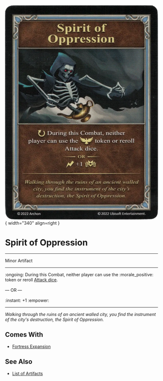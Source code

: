 ![Spirit of Oppression](../assets/artifacts_minor-spirit_of_oppression.webp){ width="340" align=right }

# Spirit of Oppression
___
Minor Artifact
___
:ongoing: During this Combat, neither player can use the :morale_positive: token or reroll [Attack dice](../dice.md#attack-die).<br><br>— OR —<br><br>:instant: +1 :empower:
___
*Walking through the ruins of an ancient walled city, you find the instrument of the city's destruction, the Spirit of Oppression.*


## Comes With

- [Fortress Expansion](../content.md)


## See Also

- [List of Artifacts](../artifacts.md)
